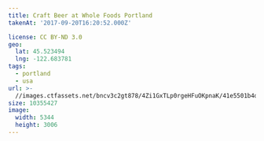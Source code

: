 ```yaml
---
title: Craft Beer at Whole Foods Portland
takenAt: '2017-09-20T16:20:52.000Z'

license: CC BY-ND 3.0
geo:
  lat: 45.523494
  lng: -122.683781
tags:
  - portland
  - usa
url: >-
  //images.ctfassets.net/bncv3c2gt878/4Zi1GxTLp0rgeHFuOKpnaK/41e5501b4d3707893213df8352175e2b/craft-beer-at-whole-foods-portland_37269447026_o
size: 10355427
image:
  width: 5344
  height: 3006
---
```

